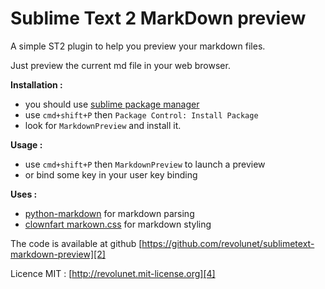Sublime Text 2 MarkDown preview
=====

A simple ST2 plugin to help you preview your markdown files.

Just preview the current md file in your web browser.

**Installation :**

 - you should use [sublime package manager][3]
 - use `cmd+shift+P` then `Package Control: Install Package`
 - look for `MarkdownPreview` and install it.

**Usage :**

 - use `cmd+shift+P` then `MarkdownPreview` to launch a preview
 - or bind some key in your user key binding

**Uses :**

 - [python-markdown][0] for markdown parsing
 - [clownfart markown.css][1] for markdown styling

The code is available at github [https://github.com/revolunet/sublimetext-markdown-preview][2]

Licence MIT : [http://revolunet.mit-license.org][4]

 [0]: https://github.com/waylan/Python-Markdown
 [1]: https://github.com/clownfart/Markdown-CSS
 [2]: https://github.com/revolunet/sublimetext-markdown-preview
 [3]: http://wbond.net/sublime_packages/package_control
 [4]: http://revolunet.mit-license.org
